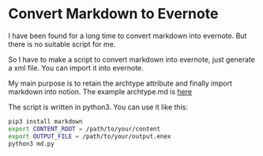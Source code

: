# Convert Markdown to Evernote

I have been found for a long time to convert markdown into evernote. But there is no suitable script for me.

So I have to make a script to convert markdown into evernote, just generate a xml file. You can import it into evernote.

My main purpose is to retain the archtype attribute and finally import markdown into notion. The example archtype.md is [here](./archtype.md)

The script is written in python3. You can use it like this:

```bash
pip3 install markdown
export CONTENT_ROOT = /path/to/your/content
export OUTPUT_FILE = /path/to/your/output.enex
python3 md.py
```
